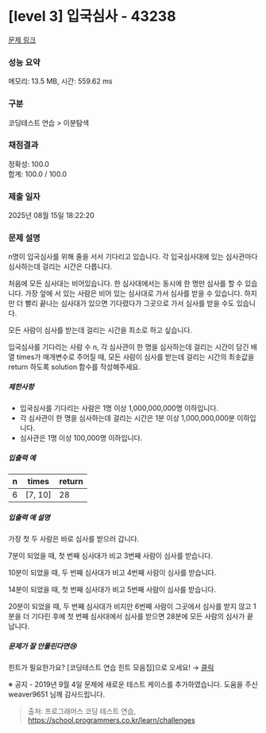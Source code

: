 # [level 3] 입국심사 - 43238 

[문제 링크](https://school.programmers.co.kr/learn/courses/30/lessons/43238) 

### 성능 요약

메모리: 13.5 MB, 시간: 559.62 ms

### 구분

코딩테스트 연습 > 이분탐색

### 채점결과

정확성: 100.0<br/>합계: 100.0 / 100.0

### 제출 일자

2025년 08월 15일 18:22:20

### 문제 설명

<p>n명이 입국심사를 위해 줄을 서서 기다리고 있습니다. 각 입국심사대에 있는 심사관마다 심사하는데 걸리는 시간은 다릅니다. </p>

<p>처음에 모든 심사대는 비어있습니다. 한 심사대에서는 동시에 한 명만 심사를 할 수 있습니다. 가장 앞에 서 있는 사람은 비어 있는 심사대로 가서 심사를 받을 수 있습니다. 하지만 더 빨리 끝나는 심사대가 있으면 기다렸다가 그곳으로 가서 심사를 받을 수도 있습니다.</p>

<p>모든 사람이 심사를 받는데 걸리는 시간을 최소로 하고 싶습니다.</p>

<p>입국심사를 기다리는 사람 수 n, 각 심사관이 한 명을 심사하는데 걸리는 시간이 담긴 배열 times가 매개변수로 주어질 때, 모든 사람이 심사를 받는데 걸리는 시간의 최솟값을 return 하도록 solution 함수를 작성해주세요.</p>

<h5>제한사항</h5>

<ul>
<li>입국심사를 기다리는 사람은 1명 이상 1,000,000,000명 이하입니다.</li>
<li>각 심사관이 한 명을 심사하는데 걸리는 시간은 1분 이상 1,000,000,000분 이하입니다.</li>
<li>심사관은 1명 이상 100,000명 이하입니다.</li>
</ul>

<h5>입출력 예</h5>
<table class="table">
        <thead><tr>
<th>n</th>
<th>times</th>
<th>return</th>
</tr>
</thead>
        <tbody><tr>
<td>6</td>
<td>[7, 10]</td>
<td>28</td>
</tr>
</tbody>
      </table>
<h5>입출력 예 설명</h5>

<p>가장 첫 두 사람은 바로 심사를 받으러 갑니다. </p>

<p>7분이 되었을 때, 첫 번째 심사대가 비고 3번째 사람이 심사를 받습니다. </p>

<p>10분이 되었을 때, 두 번째 심사대가 비고 4번째 사람이 심사를 받습니다.</p>

<p>14분이 되었을 때, 첫 번째 심사대가 비고 5번째 사람이 심사를 받습니다.</p>

<p>20분이 되었을 때, 두 번째 심사대가 비지만 6번째 사람이 그곳에서 심사를 받지 않고 1분을 더 기다린 후에 첫 번째 심사대에서 심사를 받으면 28분에 모든 사람의 심사가 끝납니다.</p>

<h5>문제가 잘 안풀린다면😢</h5>

<p>힌트가 필요한가요? [코딩테스트 연습 힌트 모음집]으로 오세요! → <a href="https://school.programmers.co.kr/learn/courses/14743?itm_content=lesson43238" target="_blank" rel="noopener">클릭</a></p>

<p>※ 공지 - 2019년 9월 4일 문제에 새로운 테스트 케이스를 추가하였습니다. 도움을 주신 weaver9651 님께 감사드립니다.</p>


> 출처: 프로그래머스 코딩 테스트 연습, https://school.programmers.co.kr/learn/challenges